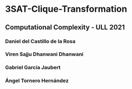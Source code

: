 # 3SAT-Clique-Transformation
## Computational Complexity - ULL 2021
### Daniel del Castillo de la Rosa
### Viren Sajju Dhanwani Dhanwani
### Gabriel García Jaubert
### Ángel Tornero Hernández
